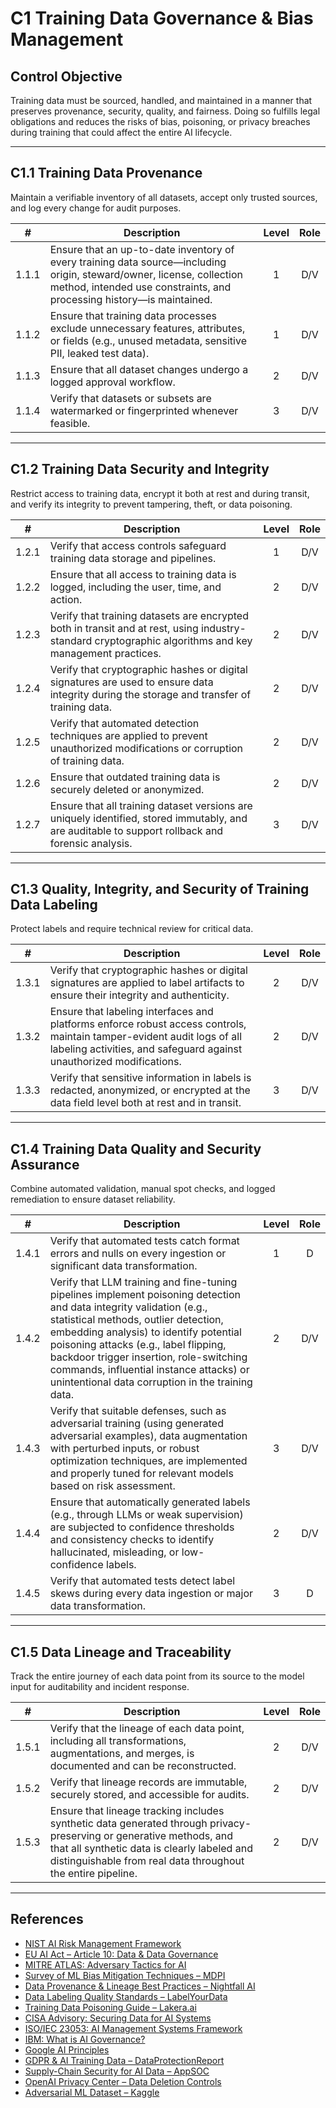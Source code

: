 # C1 Training Data Governance & Bias Management

## Control Objective

Training data must be sourced, handled, and maintained in a manner that preserves provenance, security, quality, and fairness. Doing so fulfills legal obligations and reduces the risks of bias, poisoning, or privacy breaches during training that could affect the entire AI lifecycle.

---

## C1.1 Training Data Provenance

Maintain a verifiable inventory of all datasets, accept only trusted sources, and log every change for audit purposes.

|   #   | Description                                                                                                                                                                                    | Level | Role |
| :---: | ---------------------------------------------------------------------------------------------------------------------------------------------------------------------------------------------- | :---: | :--: |
| 1.1.1 | Ensure that an up-to-date inventory of every training data source—including origin, steward/owner, license, collection method, intended use constraints, and processing history—is maintained. |   1   | D/V  |
| 1.1.2 | Ensure that training data processes exclude unnecessary features, attributes, or fields (e.g., unused metadata, sensitive PII, leaked test data).                                              |   1   | D/V  |
| 1.1.3 | Ensure that all dataset changes undergo a logged approval workflow.                                                                                                                            |   2   | D/V  |
| 1.1.4 | Verify that datasets or subsets are watermarked or fingerprinted whenever feasible.                                                                                                            |   3   | D/V  |

---

## C1.2 Training Data Security and Integrity

Restrict access to training data, encrypt it both at rest and during transit, and verify its integrity to prevent tampering, theft, or data poisoning.

|   #   | Description                                                                                                                                             | Level | Role |
| :---: | ------------------------------------------------------------------------------------------------------------------------------------------------------- | :---: | :--: |
| 1.2.1 | Verify that access controls safeguard training data storage and pipelines.                                                                              |   1   | D/V  |
| 1.2.2 | Ensure that all access to training data is logged, including the user, time, and action.                                                                |   2   | D/V  |
| 1.2.3 | Verify that training datasets are encrypted both in transit and at rest, using industry-standard cryptographic algorithms and key management practices. |   2   | D/V  |
| 1.2.4 | Verify that cryptographic hashes or digital signatures are used to ensure data integrity during the storage and transfer of training data.              |   2   | D/V  |
| 1.2.5 | Verify that automated detection techniques are applied to prevent unauthorized modifications or corruption of training data.                            |   2   | D/V  |
| 1.2.6 | Ensure that outdated training data is securely deleted or anonymized.                                                                                   |   2   | D/V  |
| 1.2.7 | Ensure that all training dataset versions are uniquely identified, stored immutably, and are auditable to support rollback and forensic analysis.       |   3   | D/V  |

---

## C1.3 Quality, Integrity, and Security of Training Data Labeling

Protect labels and require technical review for critical data.

|   #   | Description                                                                                                                                                                                    | Level | Role |
| :---: | ---------------------------------------------------------------------------------------------------------------------------------------------------------------------------------------------- | :---: | :--: |
| 1.3.1 | Verify that cryptographic hashes or digital signatures are applied to label artifacts to ensure their integrity and authenticity.                                                              |   2   | D/V  |
| 1.3.2 | Ensure that labeling interfaces and platforms enforce robust access controls, maintain tamper-evident audit logs of all labeling activities, and safeguard against unauthorized modifications. |   2   | D/V  |
| 1.3.3 | Verify that sensitive information in labels is redacted, anonymized, or encrypted at the data field level both at rest and in transit.                                                         |   3   | D/V  |

---

## C1.4 Training Data Quality and Security Assurance

Combine automated validation, manual spot checks, and logged remediation to ensure dataset reliability.

|   #   | Description                                                                                                                                                                                                                                                                                                                                                                                | Level | Role |
| :---: | ------------------------------------------------------------------------------------------------------------------------------------------------------------------------------------------------------------------------------------------------------------------------------------------------------------------------------------------------------------------------------------------ | :---: | :--: |
| 1.4.1 | Verify that automated tests catch format errors and nulls on every ingestion or significant data transformation.                                                                                                                                                                                                                                                                           |   1   |  D   |
| 1.4.2 | Verify that LLM training and fine-tuning pipelines implement poisoning detection and data integrity validation (e.g., statistical methods, outlier detection, embedding analysis) to identify potential poisoning attacks (e.g., label flipping, backdoor trigger insertion, role-switching commands, influential instance attacks) or unintentional data corruption in the training data. |   2   | D/V  |
| 1.4.3 | Verify that suitable defenses, such as adversarial training (using generated adversarial examples), data augmentation with perturbed inputs, or robust optimization techniques, are implemented and properly tuned for relevant models based on risk assessment.                                                                                                                           |   3   | D/V  |
| 1.4.4 | Ensure that automatically generated labels (e.g., through LLMs or weak supervision) are subjected to confidence thresholds and consistency checks to identify hallucinated, misleading, or low-confidence labels.                                                                                                                                                                          |   2   | D/V  |
| 1.4.5 | Verify that automated tests detect label skews during every data ingestion or major data transformation.                                                                                                                                                                                                                                                                                   |   3   |  D   |

---

## C1.5 Data Lineage and Traceability

Track the entire journey of each data point from its source to the model input for auditability and incident response.

|   #   | Description                                                                                                                                                                                                                        | Level | Role |
| :---: | ---------------------------------------------------------------------------------------------------------------------------------------------------------------------------------------------------------------------------------- | :---: | :--: |
| 1.5.1 | Verify that the lineage of each data point, including all transformations, augmentations, and merges, is documented and can be reconstructed.                                                                                      |   2   | D/V  |
| 1.5.2 | Verify that lineage records are immutable, securely stored, and accessible for audits.                                                                                                                                             |   2   | D/V  |
| 1.5.3 | Ensure that lineage tracking includes synthetic data generated through privacy-preserving or generative methods, and that all synthetic data is clearly labeled and distinguishable from real data throughout the entire pipeline. |   2   | D/V  |

---

## References

* [NIST AI Risk Management Framework](https://www.nist.gov/itl/ai-risk-management-framework)
* [EU AI Act – Article 10: Data & Data Governance](https://artificialintelligenceact.eu/article/10/)
* [MITRE ATLAS: Adversary Tactics for AI](https://atlas.mitre.org/)
* [Survey of ML Bias Mitigation Techniques – MDPI](https://www.mdpi.com/2673-6470/4/1/1)
* [Data Provenance & Lineage Best Practices – Nightfall AI](https://www.nightfall.ai/ai-security-101/data-provenance-and-lineage)
* [Data Labeling Quality Standards – LabelYourData](https://labelyourdata.com/articles/data-labeling-quality-and-how-to-measure-it)
* [Training Data Poisoning Guide – Lakera.ai](https://www.lakera.ai/blog/training-data-poisoning)
* [CISA Advisory: Securing Data for AI Systems](https://www.cisa.gov/news-events/cybersecurity-advisories/aa25-142a)
* [ISO/IEC 23053: AI Management Systems Framework](https://www.iso.org/sectors/it-technologies/ai)
* [IBM: What is AI Governance?](https://www.ibm.com/think/topics/ai-governance)
* [Google AI Principles](https://ai.google/principles/)
* [GDPR & AI Training Data – DataProtectionReport](https://www.dataprotectionreport.com/2024/08/recent-regulatory-developments-in-training-artificial-intelligence-ai-models-under-the-gdpr/)
* [Supply-Chain Security for AI Data – AppSOC](https://www.appsoc.com/blog/ai-is-the-new-frontier-of-supply-chain-security)
* [OpenAI Privacy Center – Data Deletion Controls](https://privacy.openai.com/policies?modal=take-control)
* [Adversarial ML Dataset – Kaggle](https://www.kaggle.com/datasets/cnrieiit/adversarial-machine-learning-dataset)

